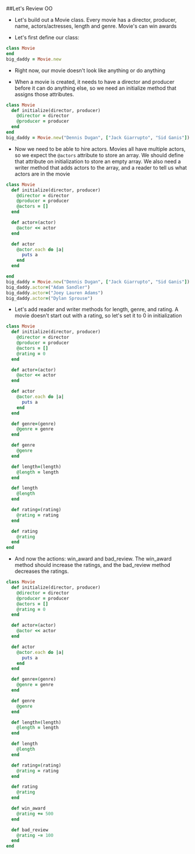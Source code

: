 ##Let's Review OO

+ Let's build out a Movie class. Every movie has a director, producer, name, actors/actresses, length and genre. Movie's can win awards

+ Let's first define our class:
```ruby
class Movie
end
big_daddy = Movie.new
```
  * Right now, our movie doesn't look like anything or do anything

+ When a movie is created, it needs to have a director and producer before it can do anything else, so we need an initialize method that assigns those attributes. 
```ruby
class Movie
  def initialize(director, producer)
    @director = director
    @producer = producer
  end
end
big_daddy = Movie.new("Dennis Dugan", ["Jack Giarrupto", "Sid Ganis"])
``` 

+ Now we need to be able to hire actors. Movies all have multiple actors, so we expect the `@actors` attribute to store an array. We should define that attribute on initialization to store an empty array. We also need a writer method that adds actors to the array, and a reader to tell us what actors are in the movie

```ruby
class Movie
  def initialize(director, producer)
    @director = director
    @producer = producer
    @actors = []
  end

  def actor=(actor)
    @actor << actor
  end

  def actor
    @actor.each do |a|
      puts a
    end
  end

end
big_daddy = Movie.new("Dennis Dugan", ["Jack Giarrupto", "Sid Ganis"])
big_daddy.actor=("Adam Sandler")
big_daddy.actor=("Joey Lauren Adams")
big_daddy.actor=("Dylan Sprouse")
``` 

+ Let's add reader and writer methods for length, genre, and rating. A movie doesn't start out with a rating, so let's set it to 0 in initialization
```ruby
class Movie
  def initialize(director, producer)
    @director = director
    @producer = producer
    @actors = []
    @rating = 0
  end

  def actor=(actor)
    @actor << actor
  end

  def actor
    @actor.each do |a|
      puts a
    end
  end

  def genre=(genre)
    @genre = genre
  end

  def genre
    @genre
  end

  def length=(length)
    @length = length
  end

  def length
    @length
  end

  def rating=(rating)
    @rating = rating
  end

  def rating
    @rating
  end
end

```

+ And now the actions: win_award and bad_review. The win_award method should increase the ratings, and the bad_review method decreases the ratings.
```ruby
class Movie
  def initialize(director, producer)
    @director = director
    @producer = producer
    @actors = []
    @rating = 0
  end

  def actor=(actor)
    @actor << actor
  end

  def actor
    @actor.each do |a|
      puts a
    end
  end

  def genre=(genre)
    @genre = genre
  end

  def genre
    @genre
  end

  def length=(length)
    @length = length
  end

  def length
    @length
  end

  def rating=(rating)
    @rating = rating
  end

  def rating
    @rating
  end

  def win_award
    @rating += 500
  end

  def bad_review
    @rating -= 100
  end
end
```